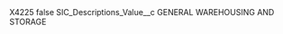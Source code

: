 <?xml version="1.0" encoding="UTF-8"?>
<CustomMetadata xmlns="http://soap.sforce.com/2006/04/metadata" xmlns:xsi="http://www.w3.org/2001/XMLSchema-instance" xmlns:xsd="http://www.w3.org/2001/XMLSchema">
    <label>X4225</label>
    <protected>false</protected>
    <values>
        <field>SIC_Descriptions_Value__c</field>
        <value xsi:type="xsd:string">GENERAL WAREHOUSING AND STORAGE</value>
    </values>
</CustomMetadata>
